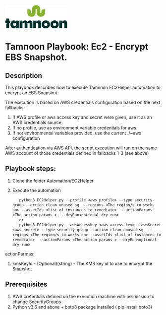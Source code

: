 
<img src="../../images/icons/Tamnoon.png" width="200"/>

# Tamnoon Playbook: Ec2 - Encrypt EBS Snapshot.

## Description
This playbook describes how to execute Tamnoon EC2Helper automation to encrypt an EBS Snapshot.

The execution is based on AWS credentials configuration based on the next fallbacks:
1. If AWS profile or aws access key and secret were given, use it as an AWS credentials source.
2. If no profile, use as environment variable credentials for aws.
3. If not environmental variables provided, use the current ./~aws configuration

After authentication via AWS API, the script execution will run on the same AWS account of those credentials defined in fallbacks 1-3 (see above)

## Playbook steps:
1. Clone the folder Automation/EC2Helper
2. Execute the automation 
 
          python3 EC2Helper.py --profile <aws_profile> --type security-group --action clean_unused_sg  --regions <The region/s to works on> --assetIds <list of instances to remediate>  --actionParams <The action params >  --dryRun<optional dry run>
          or 
          python3 EC2Helper.py --awsAccessKey <aws_access_key> --awsSecret <aws_secret> --type security-group --action clean_unused_sg  --regions <The region/s to works on> --assetIds <list of instances to remediate>  --actionParams <The action params > --dryRun<optional dry run>


actionParmas:
1. kmsKeyId - (Optional)(string) - The KMS key id to use to encrypt the Snapshot



## Prerequisites 
1. AWS cretentials defined on the execution machine with permission to change SecurityGroups
2. Python v3.6  and above + boto3 package installed ( pip install boto3)


